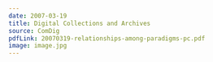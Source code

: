 ```yaml
---
date: 2007-03-19
title: Digital Collections and Archives
source: ComDig
pdfLink: 20070319-relationships-among-paradigms-pc.pdf
image: image.jpg
---
```

